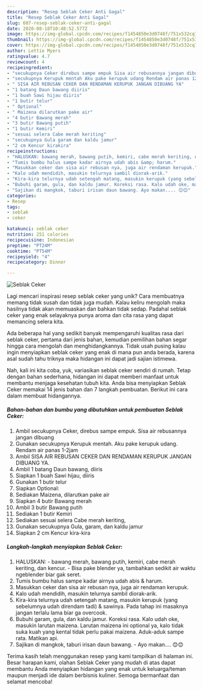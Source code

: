 ```yaml
---
description: "Resep Seblak Ceker Anti Gagal"
title: "Resep Seblak Ceker Anti Gagal"
slug: 607-resep-seblak-ceker-anti-gagal
date: 2020-08-18T10:48:52.577Z
image: https://img-global.cpcdn.com/recipes/f1454850e3d0748f/751x532cq70/seblak-ceker-foto-resep-utama.jpg
thumbnail: https://img-global.cpcdn.com/recipes/f1454850e3d0748f/751x532cq70/seblak-ceker-foto-resep-utama.jpg
cover: https://img-global.cpcdn.com/recipes/f1454850e3d0748f/751x532cq70/seblak-ceker-foto-resep-utama.jpg
author: Lettie Myers
ratingvalue: 4.7
reviewcount: 4
recipeingredient:
- "secukupnya Ceker direbus sampe empuk Sisa air rebusannya jangan dibuang"
- "secukupnya Kerupuk mentah Aku pake kerupuk udang Rendam air panas 12jam"
- " SISA AIR REBUSAN CEKER DAN RENDAMAN KERUPUK JANGAN DIBUANG YA"
- "1 batang Daun bawang diiris"
- "1 buah Sawi hijau diiris"
- "1 butir telur"
- " Optional"
- " Maizena dilarutkan pake air"
- "4 butir Bawang merah"
- "3 butir Bawang putih"
- "1 butir Kemiri"
- "sesuai selera Cabe merah keriting"
- "secukupnya Gula garam dan kaldu jamur"
- "2 cm Kencur kirakira"
recipeinstructions:
- "HALUSKAN: bawang merah, bawang putih, kemiri, cabe merah keriting, dan kencur. Bisa pake blender ya, tambahkan sedikit air waktu ngeblender biar gak seret."
- "Tumis bumbu halus sampe kadar airnya udah abis &amp; harum."
- "Masukkan ceker dan sisa air rebusan nya, juga air rendaman kerupuk."
- "Kalo udah mendidih, masukin telurnya sambil diorak-arik."
- "Kira-kira telurnya udah setengah matang, masukin kerupuk (yang sebelumnya udah direndam tadi) &amp; sawinya. Pada tahap ini masaknya jangan terlalu lama biar ga overcook."
- "Bubuhi garam, gula, dan kaldu jamur. Koreksi rasa. Kalo udah oke, masukin larutan maizena. Larutan maizena ini optional ya, kalo tidak suka kuah yang kental tidak perlu pakai maizena. Aduk-aduk sampe rata. Matikan api."
- "Sajikan di mangkok, taburi irisan daun bawang. Ayo makan.... 😊😊"
categories:
- Resep
tags:
- seblak
- ceker

katakunci: seblak ceker 
nutrition: 251 calories
recipecuisine: Indonesian
preptime: "PT24M"
cooktime: "PT54M"
recipeyield: "4"
recipecategory: Dinner

---
```



![Seblak Ceker](https://img-global.cpcdn.com/recipes/f1454850e3d0748f/751x532cq70/seblak-ceker-foto-resep-utama.jpg)

Lagi mencari inspirasi resep seblak ceker yang unik? Cara membuatnya memang tidak susah dan tidak juga mudah. Kalau keliru mengolah maka hasilnya tidak akan memuaskan dan bahkan tidak sedap. Padahal seblak ceker yang enak selayaknya punya aroma dan cita rasa yang dapat memancing selera kita.



Ada beberapa hal yang sedikit banyak mempengaruhi kualitas rasa dari seblak ceker, pertama dari jenis bahan, kemudian pemilihan bahan segar hingga cara mengolah dan menghidangkannya. Tidak usah pusing kalau ingin menyiapkan seblak ceker yang enak di mana pun anda berada, karena asal sudah tahu triknya maka hidangan ini dapat jadi sajian istimewa.


Nah, kali ini kita coba, yuk, variasikan seblak ceker sendiri di rumah. Tetap dengan bahan sederhana, hidangan ini dapat memberi manfaat untuk membantu menjaga kesehatan tubuh kita. Anda bisa menyiapkan Seblak Ceker memakai 14 jenis bahan dan 7 langkah pembuatan. Berikut ini cara dalam membuat hidangannya.

<!--inarticleads1-->

##### Bahan-bahan dan bumbu yang dibutuhkan untuk pembuatan Seblak Ceker:

1. Ambil secukupnya Ceker, direbus sampe empuk. Sisa air rebusannya jangan dibuang
1. Gunakan secukupnya Kerupuk mentah. Aku pake kerupuk udang. Rendam air panas 1-2jam
1. Ambil  SISA AIR REBUSAN CEKER DAN RENDAMAN KERUPUK JANGAN DIBUANG YA.
1. Ambil 1 batang Daun bawang, diiris
1. Siapkan 1 buah Sawi hijau, diiris
1. Gunakan 1 butir telur
1. Siapkan  Optional:
1. Sediakan  Maizena, dilarutkan pake air
1. Siapkan 4 butir Bawang merah
1. Ambil 3 butir Bawang putih
1. Sediakan 1 butir Kemiri
1. Sediakan sesuai selera Cabe merah keriting,
1. Gunakan secukupnya Gula, garam, dan kaldu jamur
1. Siapkan 2 cm Kencur kira-kira




<!--inarticleads2-->

##### Langkah-langkah menyiapkan Seblak Ceker:

1. HALUSKAN: - bawang merah, bawang putih, kemiri, cabe merah keriting, dan kencur. - Bisa pake blender ya, tambahkan sedikit air waktu ngeblender biar gak seret.
1. Tumis bumbu halus sampe kadar airnya udah abis &amp; harum.
1. Masukkan ceker dan sisa air rebusan nya, juga air rendaman kerupuk.
1. Kalo udah mendidih, masukin telurnya sambil diorak-arik.
1. Kira-kira telurnya udah setengah matang, masukin kerupuk (yang sebelumnya udah direndam tadi) &amp; sawinya. Pada tahap ini masaknya jangan terlalu lama biar ga overcook.
1. Bubuhi garam, gula, dan kaldu jamur. Koreksi rasa. Kalo udah oke, masukin larutan maizena. Larutan maizena ini optional ya, kalo tidak suka kuah yang kental tidak perlu pakai maizena. Aduk-aduk sampe rata. Matikan api.
1. Sajikan di mangkok, taburi irisan daun bawang. - Ayo makan.... 😊😊




Terima kasih telah menggunakan resep yang kami tampilkan di halaman ini. Besar harapan kami, olahan Seblak Ceker yang mudah di atas dapat membantu Anda menyiapkan hidangan yang enak untuk keluarga/teman maupun menjadi ide dalam berbisnis kuliner. Semoga bermanfaat dan selamat mencoba!

